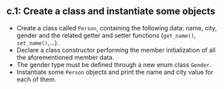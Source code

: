 ## c.1: Create a class and instantiate some objects

- Create a class called `Person`, containing the following data: name, city,
  gender and the related getter and setter functions (`get_name()`, `set_name()`,...).
- Declare a class constructor performing the member initialization of all the
  aforementioned member data.
- The gender type must be defined through a new enum class `Gender`.
- Instantiate some `Person` objects and print the name and city value for each
  of them.

